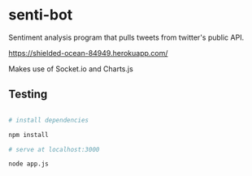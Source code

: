 # senti-bot
Sentiment analysis program that pulls tweets from twitter's public API.

https://shielded-ocean-84949.herokuapp.com/

Makes use of Socket.io and Charts.js

## Testing

``` bash

# install dependencies

npm install

# serve at localhost:3000

node app.js

